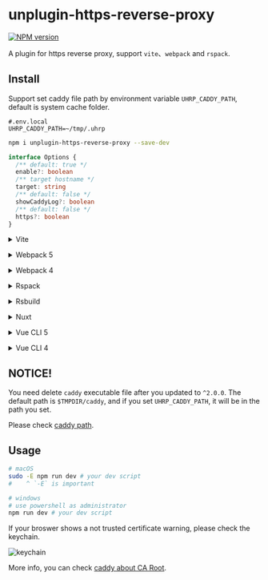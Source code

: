 # unplugin-https-reverse-proxy

[![NPM version](https://img.shields.io/npm/v/unplugin-https-reverse-proxy?color=a1b858&label=)](https://www.npmjs.com/package/unplugin-https-reverse-proxy)

A plugin for https reverse proxy, support `vite`、`webpack` and `rspack`.

## Install

Support set caddy file path by environment variable `UHRP_CADDY_PATH`, default is system cache folder.

```env
#.env.local
UHRP_CADDY_PATH=~/tmp/.uhrp
```

```bash
npm i unplugin-https-reverse-proxy --save-dev
```

```ts
interface Options {
  /** default: true */
  enable?: boolean
  /** target hostname */
  target: string
  /** default: false */
  showCaddyLog?: boolean
  /** default: false */
  https?: boolean
}
```

<details>
<summary>Vite</summary><br>

```ts
// vite.config.ts
import HttpsReverseProxy from 'unplugin-https-reverse-proxy/vite'

export default defineConfig({
  plugins: [
    HttpsReverseProxy({ /* options */ }),
  ],
})
```

Example: [`playground/`](./playground/)

<br></details>

<details>
<summary>Webpack 5</summary><br>

```js
// webpack.config.js

/** @type {Parameters<import('unplugin-https-reverse-proxy/webpack')['default']>[0]} */
const reverseProxyOptions = {
  enable: false,
  target: 'xxx',
  https: false,
}

module.exports = {
  /* ... */
  devServer: {
    client: {
      // ↓ for HMR
      webSocketURL: {
        ...(reverseProxyOptions.enable
          ? {
              hostname: reverseProxyOptions.target,
            }
          : {}),
        ...(reverseProxyOptions.enable && reverseProxyOptions.https
          ? {
              protocol: 'wss',
              port: 443,
            }
          : {})
      }
    },
    setupExitSignals: true,
    allowedHosts: 'all',
  },
  plugins: [
    require('unplugin-https-reverse-proxy/webpack')(reverseProxyOptions)
  ]
}
```

<br></details>

<details>
<summary>Webpack 4</summary><br>

```js
// webpack.config.js

/** @type {Parameters<import('unplugin-https-reverse-proxy/webpack')['default']>[0]} */
const reverseProxyOptions = {
  enable: false,
  target: 'xxx',
  // https: false, // not support yet
}

module.exports = {
  /* ... */
  devServer: {
    host: '0.0.0.0',
    disableHostCheck: true,
  },
  plugins: [
    require('unplugin-https-reverse-proxy/webpack')(reverseProxyOptions)
  ]
}
```

<br></details>

<details>
<summary>Rspack</summary><br>

```js
// rspack.config.js

/** @type {Parameters<import('unplugin-https-reverse-proxy/webpack')['default']>[0]} */
const reverseProxyOptions = {
  enable: false,
  target: 'xxx',
  https: false,
}

module.exports = {
  /* ... */
  devServer: {
    client: {
      // ↓ for HMR
      webSocketURL: {
        ...(reverseProxyOptions.enable
          ? {
              hostname: reverseProxyOptions.target,
            }
          : {}),
        ...(reverseProxyOptions.enable && reverseProxyOptions.https
          ? {
              protocol: 'wss',
              port: 443,
            }
          : {})
      }
    },
  },
  plugins: [
    require('unplugin-https-reverse-proxy/rspack')(reverseProxyOptions)
  ]
}
```

<br></details>

<details>
<summary>Rsbuild</summary><br>

```js
// rsbuild.config.js

/** @type {Parameters<import('unplugin-https-reverse-proxy/webpack')['default']>[0]} */
const reverseProxyOptions = {
  enable: false,
  target: 'xxx',
  https: false,
  healthCheck: true,
}

module.exports = {
  /* ... */
  dev: {
    client: {
      // ↓ for HMR
      ...(reverseProxyOptions.enable
        ? {
            host: reverseProxyOptions.target,
          }
        : {}),
      ...(reverseProxyOptions.enable && reverseProxyOptions.https
        ? {
            protocol: 'wss',
            port: '443',
          }
        : {})
    },
  },
  tools: {
    rspack: {
      plugins: [
        require('unplugin-https-reverse-proxy/rspack')(reverseProxyOptions)
      ]
    },
  },
}
```

<br></details>

<details>
<summary>Nuxt</summary><br>

```js
// nuxt.config.js
export default defineNuxtConfig({
  modules: [
    ['unplugin-https-reverse-proxy/nuxt', {
      /* options */
      healthCheck: false, // important for nuxt
    }],
  ],
})
```

**!important:** You need to update the `nuxt dev` script by adding `--fork=false` to enable host restoration.

```json
// package.json

{
  "scripts": {
    "dev": "nuxt dev --fork=false"
  }
}
```

<br></details>

<details>
<summary>Vue CLI 5</summary><br>

```js
// vue.config.js

/** @type {Parameters<import('unplugin-https-reverse-proxy/webpack')['default']>[0]} */
const reverseProxyOptions = {
  enable: false,
  target: 'xxx',
  https: false,
}

module.exports = {
  devServer: {
    client: {
      // ↓ for HMR
      webSocketURL: {
        ...(reverseProxyOptions.enable
          ? {
              hostname: reverseProxyOptions.target,
            }
          : {}),
        ...(reverseProxyOptions.enable && reverseProxyOptions.https
          ? {
              protocol: 'wss',
              port: 443,
            }
          : {})
      }
    },
    setupExitSignals: true,
    allowedHosts: 'all',
  },
  configureWebpack: {
    plugins: [
      require('unplugin-https-reverse-proxy/webpack')(reverseProxyOptions),
    ],
  },
}
```

<br></details>

<details>
<summary>Vue CLI 4</summary><br>

```js
// vue.config.js

/** @type {Parameters<import('unplugin-https-reverse-proxy/webpack')['default']>[0]} */
const reverseProxyOptions = {
  enable: false,
  target: 'xxx',
  // https: false, // not support yet
}

module.exports = {
  devServer: {
    host: '0.0.0.0',
    disableHostCheck: true,
  },
  configureWebpack: {
    plugins: [
      require('unplugin-https-reverse-proxy/webpack')(reverseProxyOptions),
    ],
  },
}
```

<br></details>

## NOTICE!
You need delete `caddy` executable file after you updated to `^2.0.0`.
The default path is `$TMPDIR/caddy`, and if you set `UHRP_CADDY_PATH`, it will be in the path you set.

Please check [caddy path](https://github.com/zcf0508/unplugin-https-reverse-proxy/blob/v1.0.0/src/caddy/constants.ts#L17).

## Usage

```bash
# macOS
sudo -E npm run dev # your dev script
#    ^ `-E` is important

# windows
# use powershell as administrator
npm run dev # your dev script
```

If your broswer shows a not trusted certificate warning, please check the keychain.

![keychain](https://github.com/zcf0508/unplugin-https-reverse-proxy/blob/main/images/Snipaste_2023-11-16_16-59-55.png)

More info, you can check [caddy about CA Root](https://caddyserver.com/docs/automatic-https#ca-root).
